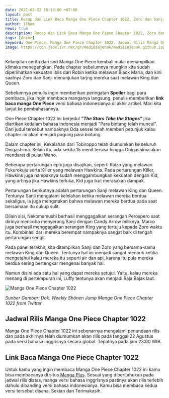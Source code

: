 ```yaml
---
date: 2021-08-22 16:13:00 +07:00
layout: post
title: Recap dan Link Baca Manga One Piece Chapter 1022, Zoro dan Sanji mulai beraksi
author: ilham
news: true
description: Recap dan Link Baca Manga One Piece Chapter 1022, Zoro dan Sanji mulai menunjukan taringnya kembali saat melawan King dan Queen.
tags: [Anime]
keyword: One Piece, Manga One Piece Chapter 1022, Jadwal Rilis Manga One Piece Chapter 1022, Link Baca Manga One Piece Chapter 1022, Luffy, Sanji, Zoro
image: https://cdn.jsdelivr.net/gh/mediasejenak/mediasejenak.github.io@main/images/imgonline-com-ua-CompressToSize-0IdvIeA5EC3FIL.webp
---
```

Kelanjutan cerita dari seri Manga One Piece kembali mulai menampilkan klimaks menegangkan. Pada chapter sebelumnya mungkin kita sudah diperlihatkan kekuatan iblis dari Robin ketika melawan Black Maria, dan kini saatnya Zoro dan Sanji menunjukan tarjng mereka saat melawan King dan Queen.

Sebelumnya penulis ingin memberikan peringatan <b>Spoiler</b> bagi para pembaca, jika ingin membaca manganya langsung, penulis memberikan <b>link baca manga One Piece</b> versi bahasa indonesianya di akhir artikel. Mari kita lanjut ke pembahasannya.

One Piece Chapter 1022 ini berjedul <b><i>"The Stars Take the Stages"</i></b> jika diartikan kedalam bahasa indonesia menjadi "Para bintang telah muncul". Dari judul tersebut nampaknya Oda sensei telah memberi petunjuk kalau chapter ini akan menjadi pagung para bintang.

Dalam chapter ini, Kekalahan dari Tobiroppo telah diumumkan ke seluruh Onigashima. Selain itu, ada sekita 15 menit tersisa hingga Onigashima akan mendarat di pulau Wano.

Beberapa pertarungan epik juga disajikan, seperti Raizo yang melawan Fukurokuju serta Killer yang melawan Hawkins. Pada pertarungan Killer, Hawkins juga nampaknya sudah menggambungkan kekuatan dengan Kid, yang artinya jika Hawkins terluka, Kid juga ikut merasakan dampak.

Pertarungan berikutnya adalah pertarungan Sanji melawan King dan Queen. Tentunya Sanji mengalami kelelahan ketika melawan mereka berdua sekaligus, ia juga mengatakan bahwa melawan mereka berdua pada saat bersamaan itu cukup sulit.

Dilain sisi, Nekomamushi berhasil menggagalkan serangan Perospero saat dirinya mencoba menyerang Sanji dengan Candy Arrow miliknya. Marco juga berhasil menggagalkan serangan King yang tertuju kepada Zoro waktu itu. Kombinasi dari mereka berempat nampaknya sangat baik di tengah pertarungan sengit.

Pada panel terakhir, kita ditampilkan Sanji dan Zoro yang bersama-sama melawan King dan Queen. Tentunya hal ini menjadi sangat menarik ketika mengetahui kalau mereka itu seperti air dan api, karena itu pula mereka berdua sering bertengkar mengenai banyak hal.

Namun disini ada satu hal yang dapat mereka setujui. Yaitu, kalau mereka menang di pertempuran ini, Luffy tentunya akan menjadi Raja Bajak laut.

<img src="https://cdn.jsdelivr.net/gh/mediasejenak/mediasejenak.github.io@main/images/imgonline-com-ua-CompressToSize-ok9DZV7FlHD.jpg" alt="Manga One Piece Chapter 1022"/>

<i>Sunber Gambar: Dok. Weekly Shōnen Jump Manga One Piece Chapter 1022 from Twitter</i>

## Jadwal Rilis Manga One Piece Chapter 1022

Manga One Piece Chapter 1022 ini sebenarnya mengalami penundaan rilis dan pada akhirnya telah diumumkan akan rilis pada tanggal 22 Agustus pada versi bahasa inggrisnya secara global. Tepatnya pada jam 23:00 WIB.

## Link Baca Manga One Piece Chapter 1022

Untuk kamu yang ingin membaca Manga One Piece Chapter 1022 ini kamu bisa membacanya di situs <a href="aaa" target="_blank" rel="nofollow">Manga Plus</a>. Sesuai yang diberitahukan pada jadwal rilis diatas, manga versi bahasa inggrisnya pastinya akan rilis terlebih dahulu dibanding versi bahasa indonesianya. Kamu bisa membaca kedua versi tersebut disana. Sekian dan Terimakasih.
